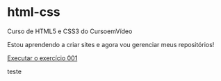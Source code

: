 # html-css
Curso de HTML5 e CSS3 do CursoemVídeo

Estou aprendendo a criar sites e agora vou gerenciar meus repositórios!

<a href="https://ariiadne.github.io/html-css/">Executar o exercício 001</a>

teste